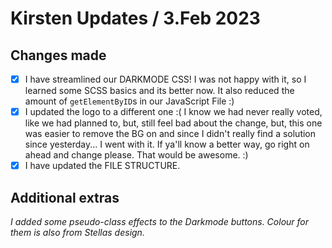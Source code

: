 
# Kirsten Updates / 3.Feb 2023

## Changes made

- [x] I have streamlined our DARKMODE CSS! I was not happy with it, so I learned
      some SCSS basics and its better now. It also reduced the amount of
      `getElementByID`s in our JavaScript File :)
- [x] I updated the logo to a different one :( I know we had never really voted,
      like we had planned to, but, still feel bad about the change, but, this
      one was easier to remove the BG on and since I didn't really find a
      solution since yesterday... I went with it. If ya'll know a better way, go
      right on ahead and change please. That would be awesome. :)
- [x] I have updated the FILE STRUCTURE.

## Additional extras

_I added some pseudo-class effects to the Darkmode buttons. Colour for them is
also from Stellas design._

